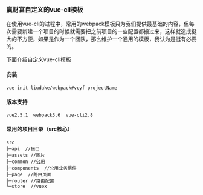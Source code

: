 ### 赢财富自定义的vue-cli模板

在使用vue-cli的过程中，常用的webpack模板只为我们提供最基础的内容，但每次需要新建一个项目的时候就需要把之前项目的一些配置都搬过来，这样就造成挺大的不方便，如果是作为一个团队，那么维护一个通用的模板，我认为是挺有必要的。   

下面介绍自定义vue-cli模板
#### 安装
```shell
vue init liudake/webpack#vcyf projectName
```
#### 版本支持
```shell
vue2.5.1  webpack3.6  vue-cli2.8
```
#### 常用的项目目录（src核心）

```shell
src
├─api  //接口
├─assets //图片
├─common //公用
├─components  //公用业务组件
├─page  //路由页面
├─router //路由配置
└─store  //vuex
